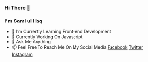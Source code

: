 ### Hi There 👋
### I'm Sami ul Haq

- 🌱 I’m Currently Learning Front-end Development
- 🔭 Currently Working On Javascript
- 💬 Ask Me Anything
- 📫 Feel Free To Reach Me On My Social Media
[Facebook](https://www.facebook.com/sami.ul.haq.2017) [Twitter](https://twitter.com/_semiulhaq) [Instagram](https://www.instagram.com/_samiulhaq/)

<!--
Here are some ideas to get you started:

- 👯 I’m looking to collaborate on ...
- 😄 Pronouns: ...
- ⚡ Fun fact: ...
- 🤔 I’m looking for help with ...

-->

